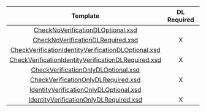 |                          Template                          | DL  Required  | Verify  Check  | Verify  ID  | Certification Terminal ID  |
|:----------------------------------------------------------:|:-------------:|:--------------:|:-----------:|:--------------------------:|
| [CheckNoVerificationDLOptional.xsd](CheckNoVerificationDLOptional.xsd)                          |               |                |             |            1210            |
| [CheckNoVerificationDLRequired.xsd](CheckNoVerificationDLRequired.xsd)                          |       X       |                |             |            1211            |
| [CheckVerificationIdentityVerificationDLOptional.xsd](CheckVerificationIdentityVerificationDLOptional.xsd)        |               |       X        |      X      |            1212            |
| [CheckVerificationIdentityVerificationDLRequired.xsd](CheckVerificationIdentityVerificationDLRequired.xsd)        |       X       |       X        |      X      |            1213            |
| [CheckVerificationOnlyDLOptional.xsd](CheckVerificationOnlyDLOptional.xsd)                        |               |       X        |             |            1214            |
| [CheckVerificationOnlyDLRequired.xsd](CheckVerificationOnlyDLRequired.xsd)                        |       X       |       X        |             |            1215            |
| [IdentityVerificationOnlyDLOptional.xsd](IdentityVerificationOnlyDLOptional.xsd)                     |               |                |      X      |            1216            |
| [IdentityVerificationOnlyDLRequired.xsd](IdentityVerificationOnlyDLRequired.xsd)                     |       X       |                |      X      |            1217            |

